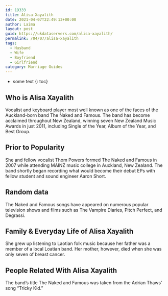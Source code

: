 ```yaml
---
id: 19333
title: Alisa Xayalith
date: 2021-04-07T22:49:13+00:00
author: Laima
layout: post
guid: https://ukdataservers.com/alisa-xayalith/
permalink: /04/07/alisa-xayalith
tags:
  - Husband
  - Wife
  - Boyfriend
  - Girlfriend
category: Marriage Guides
---
```


* some text
{: toc}


## Who is Alisa Xayalith
                  
                  
                  
Vocalist and keyboard player most well known as one of the faces of the Auckland-born band The Naked and Famous. The band has become acclaimed throughout New Zealand, winning seven New Zealand Music Awards in just 2011, including Single of the Year, Album of the Year, and Best Group.
                  
              
            
              
            
                
                
                
## Prior to Popularity
                  
                  
                  
She and fellow vocalist Thom Powers formed The Naked and Famous in 2007 while attending MAINZ music college in Auckland, New Zealand. The band shortly began recording what would become their debut EPs with fellow student and sound engineer Aaron Short.
                  
              
            
              
            
                
                
                
## Random data
                  
                  
                  
The Naked and Famous songs have appeared on numerous popular television shows and films such as The Vampire Diaries, Pitch Perfect, and Degrassi.
                  
              
            
              
            
                
                
                
## Family & Everyday Life of Alisa Xayalith
                  
                  
                  
She grew up listening to Laotian folk music because her father was a member of a local Loatian band. Her mother, however, died when she was only seven of breast cancer.
                  
              
            
              
            
                
                
                
## People Related With Alisa Xayalith
                  
                  
                  
The band&#8217;s title The Naked and Famous was taken from the Adrian Thaws&#8217; song &#8220;Tricky Kid.&#8221;
                  
              
            
              
            
                
              
            
              
              
            
            
              
            
          
          
          
